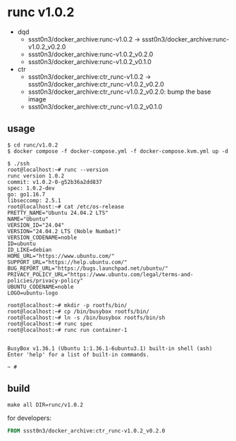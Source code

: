 # runc v1.0.2

* dqd
    * ssst0n3/docker_archive:runc-v1.0.2 -> ssst0n3/docker_archive:runc-v1.0.2_v0.2.0
    * ssst0n3/docker_archive:runc-v1.0.2_v0.2.0
    * ssst0n3/docker_archive:runc-v1.0.2_v0.1.0
* ctr
    * ssst0n3/docker_archive:ctr_runc-v1.0.2 -> ssst0n3/docker_archive:ctr_runc-v1.0.2_v0.2.0
    * ssst0n3/docker_archive:ctr_runc-v1.0.2_v0.2.0: bump the base image
    * ssst0n3/docker_archive:ctr_runc-v1.0.2_v0.1.0

## usage

```shell
$ cd runc/v1.0.2
$ docker compose -f docker-compose.yml -f docker-compose.kvm.yml up -d
```

```shell
$ ./ssh
root@localhost:~# runc --version
runc version 1.0.2
commit: v1.0.2-0-g52b36a2dd837
spec: 1.0.2-dev
go: go1.16.7
libseccomp: 2.5.1
root@localhost:~# cat /etc/os-release 
PRETTY_NAME="Ubuntu 24.04.2 LTS"
NAME="Ubuntu"
VERSION_ID="24.04"
VERSION="24.04.2 LTS (Noble Numbat)"
VERSION_CODENAME=noble
ID=ubuntu
ID_LIKE=debian
HOME_URL="https://www.ubuntu.com/"
SUPPORT_URL="https://help.ubuntu.com/"
BUG_REPORT_URL="https://bugs.launchpad.net/ubuntu/"
PRIVACY_POLICY_URL="https://www.ubuntu.com/legal/terms-and-policies/privacy-policy"
UBUNTU_CODENAME=noble
LOGO=ubuntu-logo
```

```shell
root@localhost:~# mkdir -p rootfs/bin/
root@localhost:~# cp /bin/busybox rootfs/bin/
root@localhost:~# ln -s /bin/busybox rootfs/bin/sh
root@localhost:~# runc spec
root@localhost:~# runc run container-1


BusyBox v1.36.1 (Ubuntu 1:1.36.1-6ubuntu3.1) built-in shell (ash)
Enter 'help' for a list of built-in commands.

~ # 
```

## build

```shell
make all DIR=runc/v1.0.2
```

for developers:

```dockerfile
FROM ssst0n3/docker_archive:ctr_runc-v1.0.2_v0.2.0
```

